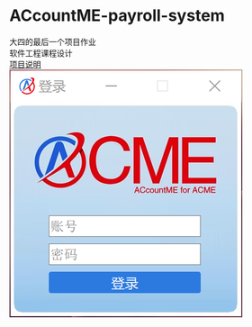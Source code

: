 # ACcountME-payroll-system
大四的最后一个项目作业    
软件工程课程设计    
[项目说明](https://github.com/YiChuan0712/ACcountME-payroll-system/blob/main/payroll%20system.pdf)    
![image](https://github.com/YiChuan0712/ACcountME-payroll-system/blob/main/登陆界面.png)    

